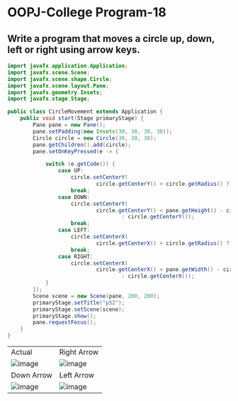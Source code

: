 # OOPJ-College Program-18

## Write a program that moves a circle up, down, left or right using  arrow keys. 

```JAVA
import javafx.application.Application;
import javafx.scene.Scene;
import javafx.scene.shape.Circle;
import javafx.scene.layout.Pane;
import javafx.geometry.Insets;
import javafx.stage.Stage;

public class CircleMovement extends Application {
    public void start(Stage primaryStage) {
        Pane pane = new Pane();
        pane.setPadding(new Insets(30, 30, 30, 30));
        Circle circle = new Circle(30, 30, 30);
        pane.getChildren().add(circle);
        pane.setOnKeyPressed(e -> {

            switch (e.getCode()) {
                case UP:
                    circle.setCenterY(
                            circle.getCenterY() > circle.getRadius() ? circle.getCenterY() - 15 : circle.getCenterY());
                    break;
                case DOWN:
                    circle.setCenterY(
                            circle.getCenterY() < pane.getHeight() - circle.getRadius() ? circle.getCenterY() + 15
                                    : circle.getCenterY());
                    break;
                case LEFT:
                    circle.setCenterX(
                            circle.getCenterX() > circle.getRadius() ? circle.getCenterX() - 15 : circle.getCenterX());
                    break;
                case RIGHT:
                    circle.setCenterX(
                            circle.getCenterX() < pane.getWidth() - circle.getRadius() ? circle.getCenterX() + 15
                                    : circle.getCenterX());
            }
        });
        Scene scene = new Scene(pane, 200, 200);
        primaryStage.setTitle("p52");
        primaryStage.setScene(scene);
        primaryStage.show();
        pane.requestFocus();
    }
}

```

|||
|--------|-------|
| Actual | Right Arrow |
| ![image](https://github.com/Code-Parth/OOPJ-College/assets/84669955/4a07c162-eada-4c6c-b85b-2b9196761281) | ![image](https://github.com/Code-Parth/OOPJ-College/assets/84669955/91dd7207-b3d6-452c-ab13-aeaeaa765458) |
| Down Arrow | Left Arrow |
| ![image](https://github.com/Code-Parth/OOPJ-College/assets/84669955/3e1cceac-ea2c-43d2-bf6b-140c808c7afa) | ![image](https://github.com/Code-Parth/OOPJ-College/assets/84669955/f77a4b0b-bddd-4f23-9be9-35b2a5359a9a) |
